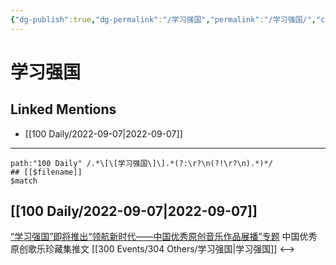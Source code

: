 ```yaml
---
{"dg-publish":true,"dg-permalink":"/学习强国","permalink":"/学习强国/","created":"2022-12-07T16:44:28.000+08:00","updated":"2023-04-10T17:03:49.453+08:00"}
---
```


# 学习强国

## Linked Mentions
- [[100 Daily/2022-09-07\|2022-09-07]]


---

```expander
path:"100 Daily" /.*\[\[学习强国\]\].*(?:\r?\n(?!\r?\n).*)*/
## [[$filename]]
$match
```
## [[100 Daily/2022-09-07\|2022-09-07]]
[“学习强国”即将推出“领航新时代——中国优秀原创音乐作品展播”专题](https://weibo.cn/sinaurl?u=https%3A%2F%2Farticle.xuexi.cn%2Farticles%2Findex.html%3Fart_id%3D1311374941672655707%26item_id%3D1311374941672655707%26study_style_id%3Dfeeds_default%26pid%3D%26ptype%3D-1%26source%3Dshare%26share_to%3Dwx_single) 中国优秀原创歌乐珍藏集推文 [[300 Events/304 Others/学习强国\|学习强国]]
<-->